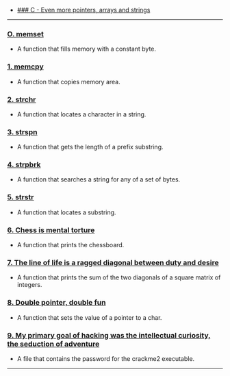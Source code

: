 *  [### C - Even more pointers, arrays and strings](./C-Even_more_pointers_arrays)
---

### [O. memset](./0-memset.c)
* A function that fills memory with a constant byte.


### [1. memcpy](./1-memcpy.c)
* A function that copies memory area.


### [2. strchr](./2-strchr.c)
* A function that locates a character in a string.


### [3. strspn](./3-strspn.c)
* A function that gets the length of a prefix substring.


### [4. strpbrk](./4-strpbrk.c)
* A function that searches a string for any of a set of bytes.


### [5. strstr](./5-strstr.c)
* A function that locates a substring.


### [6. Chess is mental torture](./7-print_chessboard.c)
* A function that prints the chessboard.


### [7. The line of life is a ragged diagonal between duty and desire](./8-print_diagsums.c)
* A function that prints the sum of the two diagonals of a square matrix of integers.


### [8. Double pointer, double fun](./9-set_string.c)
* A function that sets the value of a pointer to a char.


### [9. My primary goal of hacking was the intellectual curiosity, the seduction of adventure](./101-crackme_password)
* A file that contains the password for the crackme2  executable.

---
